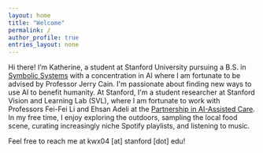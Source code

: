 ```yaml
---
layout: home
title: "Welcome"
permalink: /
author_profile: true
entries_layout: none
---
```


Hi there! I’m Katherine, a student at Stanford University pursuing a B.S. in [Symbolic Systems](https://symsys.stanford.edu/) with a concentration in AI where I am fortunate to be advised by Professor Jerry Cain. I'm passionate about finding new ways to use AI to benefit humanity. At Stanford, I'm a student researcher at Stanford Vision and Learning Lab (SVL), where I am fortunate to work with Professors Fei-Fei Li and Ehsan Adeli at the [Partnership in AI-Assisted Care](https://med.stanford.edu/pacresearch.html). In my free time, I enjoy exploring the outdoors, sampling the local food scene, curating increasingly niche Spotify playlists, and listening to music.

Feel free to reach me at kwx04 [at] stanford [dot] edu!